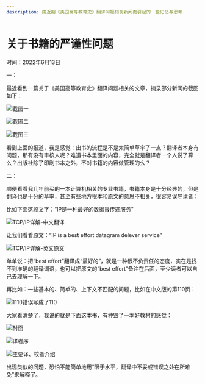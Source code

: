 ```yaml
---
description: 由近期《美国高等教育史》翻译问题相关新闻而引起的一些记忆与思考
---
```


# 关于书籍的严谨性问题

时间：2022年6月13日

一：

最近看到一篇关于《美国高等教育史》翻译问题相关的文章，摘录部分新闻的截图如下：

![截图一](<../../.gitbook/assets/image (1) (1).png>)

![截图二](<../../.gitbook/assets/image (1).png>)

![截图三](<../../.gitbook/assets/image (2) (1) (1).png>)

看到上面的报道，我是感觉：出书的流程是不是太简单草率了一点？翻译者本身有问题，那有没有审核人呢？难道书本里面的内容，完全就是翻译者一个人说了算么？出版社除了印刷书本之外，不对书籍的内容做管理的么？

二：

顺便看看我几年前买的一本计算机相关的专业书籍，书籍本身是十分经典的，但是翻译也是十分的草率，甚至有些地方根本和原文的意思不相关，很容易误导读者：

比如下面这段文字：“IP是一种最好的数据报传递服务”

![TCP/IP详解-中文翻译](<../../.gitbook/assets/image (3) (1).png>)

让我们看看原文：“IP is a best effort datagram delever service”

![TCP/IP详解-英文原文](<../../.gitbook/assets/image (2) (1).png>)

单单说：把“best effort”翻译成“最好的”，就是一种很不负责任的态度，实在是找不到准确的翻译词语，也可以把原文的“best effort”备注在后面，至少读者可以自己去理解一下。

再比如：一些基本的、简单的、上下文不匹配的问题，比如在中文版的第110页：

![1110错误写成了110](<../../.gitbook/assets/image (4).png>)

大家看清楚了，我说的就是下面这本书，有种毁了一本好教材的感觉：

![封面](../../.gitbook/assets/image.png)

![译者序](<../../.gitbook/assets/image (2).png>)

![主要译、校者介绍](<../../.gitbook/assets/image (3).png>)

出现类似的问题，恐怕不能简单地用“限于水平，翻译中不妥或错误之处在所难免”来解释了。
